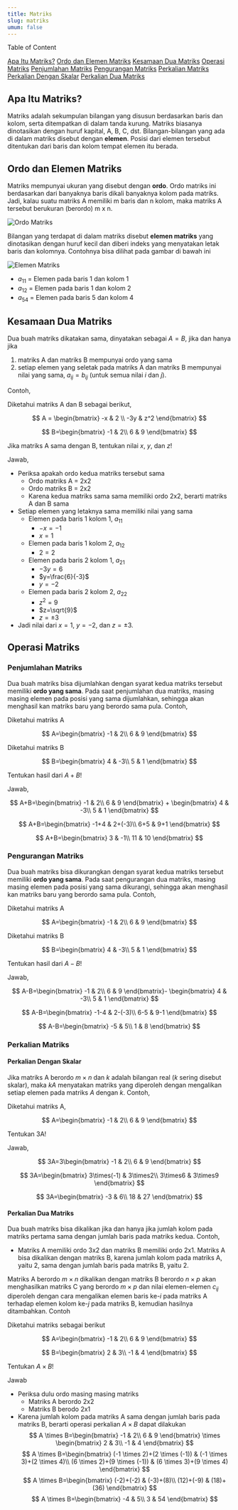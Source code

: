```yaml
---
title: Matriks
slug: matriks
umum: false
---
```


<div class="">
  <p class="font-medium text-lg text-black mb-1">Table of Content</p>
  <div class="flex flex-col">
    <a class="text-violet-600 hover:text-violet-700" href="/smambo/materi/matriks#apa-itu-matriks%3F">Apa Itu Matriks?</a>
    <a class="text-violet-600 hover:text-violet-700" href="/smambo/materi/matriks#ordo-dan-elemen-matriks">Ordo dan Elemen Matriks</a>
    <a class="text-violet-600 hover:text-violet-700" href="/smambo/materi/matriks#kesamaan-dua-matriks">Kesamaan Dua Matriks</a>
		<a class="text-violet-600 hover:text-violet-700" href="/smambo/materi/matriks#operasi-matriks">Operasi Matriks</a>
		<a class="text-violet-600 hover:text-violet-700 pl-4" href="/smambo/materi/matriks#penjumlahan-matriks">Penjumlahan Matriks</a>
		<a class="text-violet-600 hover:text-violet-700 pl-4" href="/smambo/materi/matriks#pengurangan-matriks">Pengurangan Matriks</a>
		<a class="text-violet-600 hover:text-violet-700 pl-4" href="/smambo/materi/matriks#perkalian-matriks">Perkalian Matriks</a>
		<a class="text-violet-600 hover:text-violet-700 pl-8" href="/smambo/materi/matriks#perkalian-dengan-skalar">Perkalian Dengan Skalar</a>
		<a class="text-violet-600 hover:text-violet-700 pl-8" href="/smambo/materi/matriks#perkalian-dua-matriks">Perkalian Dua Matriks</a>
  </div>
</div>

## Apa Itu Matriks?

Matriks adalah sekumpulan bilangan yang disusun berdasarkan baris dan kolom, serta ditempatkan di dalam tanda kurung. Matriks biasanya dinotasikan dengan huruf kapital, A, B, C, dst. Bilangan-bilangan yang ada di dalam matriks disebut dengan **elemen**. Posisi dari elemen tersebut ditentukan dari baris dan kolom tempat elemen itu berada.

## Ordo dan Elemen Matriks

Matriks mempunyai ukuran yang disebut dengan **ordo**. Ordo matriks ini berdasarkan dari banyaknya baris dikali banyaknya kolom pada matriks. Jadi, kalau suatu matriks A memiliki m baris dan n kolom, maka matriks A tersebut berukuran (berordo) m x n.

![Ordo Matriks](/materi-images/matriks/Screenshot-2025-07-24-195907.png)

Bilangan yang terdapat di dalam matriks disebut **elemen matriks** yang dinotasikan dengan huruf kecil dan diberi indeks yang menyatakan letak baris dan kolomnya. Contohnya bisa dilihat pada gambar di bawah ini

![Elemen Matriks](/materi-images/matriks/Screenshot-2025-07-24-195631.png)

- $a_{11}$ = Elemen pada baris 1 dan kolom 1
- $a_{12}$ = Elemen pada baris 1 dan kolom 2
- $a_{54}$ = Elemen pada baris 5 dan kolom 4

## Kesamaan Dua Matriks

Dua buah matriks dikatakan sama, dinyatakan sebagai $A=B$, jika dan hanya jika

1. matriks A dan matriks B mempunyai ordo yang sama
2. setiap elemen yang seletak pada matriks A dan matriks B mempunyai
   nilai yang sama, $a_{ij}=b_{ij}$ (untuk semua nilai $i$ dan $j$).

Contoh,

Diketahui matriks A dan B sebagai berikut,

$$
A = \begin{bmatrix} -x & 2 \\ -3y & z^2 \end{bmatrix}
$$

$$
B=\begin{bmatrix}
-1 & 2\\
6 & 9
\end{bmatrix}
$$

Jika matriks A sama dengan B, tentukan nilai $x$, $y$, dan $z$!

Jawab,

- Periksa apakah ordo kedua matriks tersebut sama
  - Ordo matriks A = 2x2
  - Ordo matriks B = 2x2
  - Karena kedua matriks sama sama memiliki ordo 2x2, berarti matriks A dan B sama
- Setiap elemen yang letaknya sama memiliki nilai yang sama
  - Elemen pada baris 1 kolom 1, $a_{11}$
    - $-x=-1$
    - $x=1$
  - Elemen pada baris 1 kolom 2, $a_{12}$
    - $2=2$
  - Elemen pada baris 2 kolom 1, $a_{21}$
    - $-3y=6$
    - $y=\frac{6}{-3}$
    - $y=-2$
  - Elemen pada baris 2 kolom 2, $a_{22}$
    - $z^2=9$
    - $z=\sqrt{9}$
    - $z=\pm3$
- Jadi nilai dari $x=1$, $y=-2$, dan $z=\pm3$.

## Operasi Matriks

### Penjumlahan Matriks

Dua buah matriks bisa dijumlahkan dengan syarat kedua matriks tersebut memiliki **ordo yang sama**. Pada saat penjumlahan dua matriks, masing masing elemen pada posisi yang sama dijumlahkan, sehingga akan menghasil kan matriks baru yang berordo sama pula. Contoh,

Diketahui matriks A

$$
A=\begin{bmatrix}
-1 & 2\\
6 & 9
\end{bmatrix}
$$

Diketahui matriks B

$$
B=\begin{bmatrix}
4 & -3\\
5 & 1
\end{bmatrix}
$$

Tentukan hasil dari $A+B$!

Jawab,

$$
A+B=\begin{bmatrix}
-1 & 2\\
6 & 9
\end{bmatrix}
+
\begin{bmatrix}
4 & -3\\
5 & 1
\end{bmatrix}
$$

$$
A+B=\begin{bmatrix}
-1+4 & 2+(-3)\\
6+5 & 9+1
\end{bmatrix}
$$

$$
A+B=\begin{bmatrix}
3 & -1\\
11 & 10
\end{bmatrix}
$$

### Pengurangan Matriks

Dua buah matriks bisa dikurangkan dengan syarat kedua matriks tersebut memiliki **ordo yang sama**. Pada saat pengurangan dua matriks, masing masing elemen pada posisi yang sama dikurangi, sehingga akan menghasil kan matriks baru yang berordo sama pula. Contoh,

Diketahui matriks A

$$
A=\begin{bmatrix}
-1 & 2\\
6 & 9
\end{bmatrix}
$$

Diketahui matriks B

$$
B=\begin{bmatrix}
4 & -3\\
5 & 1
\end{bmatrix}
$$

Tentukan hasil dari $A-B$!

Jawab,

$$
A-B=\begin{bmatrix}
-1 & 2\\
6 & 9
\end{bmatrix}-
\begin{bmatrix}
4 & -3\\
5 & 1
\end{bmatrix}
$$

$$
A-B=\begin{bmatrix}
-1-4 & 2-(-3)\\
6-5 & 9-1
\end{bmatrix}
$$

$$
A-B=\begin{bmatrix}
-5 & 5\\
1 & 8
\end{bmatrix}
$$

### Perkalian Matriks

#### Perkalian Dengan Skalar

Jika matriks A berordo $m × n$ dan $k$ adalah bilangan real ($k$ sering disebut
skalar), maka $kA$ menyatakan matriks yang diperoleh dengan mengalikan
setiap elemen pada matriks $A$ dengan $k$. Contoh,

Diketahui matriks A,

$$
A=\begin{bmatrix}
-1 & 2\\
6 & 9
\end{bmatrix}
$$

Tentukan 3A!

Jawab,

$$
3A=3\begin{bmatrix}
-1 & 2\\
6 & 9
\end{bmatrix}
$$

$$
3A=\begin{bmatrix}
3\times(-1) & 3\times2\\
3\times6 & 3\times9
\end{bmatrix}
$$

$$
3A=\begin{bmatrix}
-3 & 6\\
18 & 27
\end{bmatrix}
$$

#### Perkalian Dua Matriks

Dua buah matriks bisa dikalikan jika dan hanya jika jumlah kolom pada matriks pertama sama dengan jumlah baris pada matriks kedua. Contoh,

- Matriks A memiliki ordo 3x2 dan matriks B memiliki ordo 2x1. Matriks A bisa dikalikan dengan matriks B, karena jumlah kolom pada matriks A, yaitu 2, sama dengan jumlah baris pada matriks B, yaitu 2.

Matriks A berordo $m \times n$ dikalikan dengan matriks B berordo $n \times p$ akan menghasilkan matriks C yang berordo $m \times p$ dan nilai elemen-elemen $c_{ij}$ diperoleh dengan cara mengalikan elemen baris ke-$i$ pada matriks A terhadap elemen kolom ke-$j$ pada matriks B, kemudian hasilnya ditambahkan. Contoh

Diketahui matriks sebagai berikut

$$
A=\begin{bmatrix}
-1 & 2\\
6 & 9
\end{bmatrix}
$$

$$
B=\begin{bmatrix}
2 & 3\\
-1 & 4
\end{bmatrix}
$$

Tentukan $A \times B$!

Jawab

- Periksa dulu ordo masing masing matriks
  - Matriks A berordo 2x2
  - Matriks B berodo 2x1
- Karena jumlah kolom pada matriks A sama dengan jumlah baris pada matriks B, berarti operasi perkalian $A \times B$ dapat dilakukan
  $$
  A \times B=\begin{bmatrix}
  -1 & 2\\
  6 & 9
  \end{bmatrix} \times \begin{bmatrix}
  2 & 3\\
  -1 & 4
  \end{bmatrix}
  $$
  $$
  A \times B=\begin{bmatrix}
  (-1 \times 2)+(2 \times (-1)) & (-1 \times 3)+(2 \times 4)\\
  (6 \times 2)+(9 \times (-1)) & (6 \times 3)+(9 \times 4)
  \end{bmatrix}
  $$
  $$
  A \times B=\begin{bmatrix}
  (-2)+(-2) & (-3)+(8)\\
  (12)+(-9) & (18)+(36)
  \end{bmatrix}
  $$
  $$
  A \times B=\begin{bmatrix}
  -4 & 5\\
  3 & 54
  \end{bmatrix}
  $$
